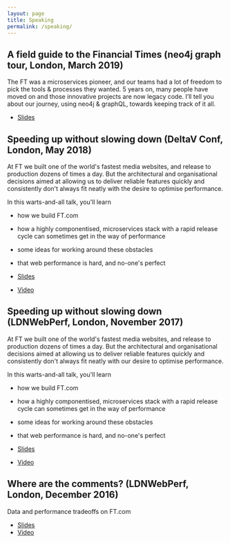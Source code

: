 ```yaml
---
layout: page
title: Speaking
permalink: /speaking/
---
```


## A field guide to the Financial Times (neo4j graph tour, London, March 2019)
The FT was a microservices pioneer, and our teams had a lot of freedom to pick the tools & processes they wanted. 5 years on, many people have moved on and those innovative projects are now legacy code. I’ll tell you about our journey, using neo4j & graphQL, towards keeping track of it all.

- [Slides](https://speakerdeck.com/wheresrhys/a-field-guide-to-the-financial-times)

## Speeding up without slowing down (DeltaV Conf, London, May 2018)
At FT we built one of the world's fastest media websites, and release to production dozens of times a day. But the architectural and organisational decisions aimed at allowing us to deliver reliable features quickly and consistently don't always fit neatly with the desire to optimise performance.

In this warts-and-all talk, you'll learn

- how we build FT.com
- how a highly componentised, microservices stack with a rapid release cycle can sometimes get in the way of performance
- some ideas for working around these obstacles
- that web performance is hard, and no-one's perfect

- [Slides](https://speakerdeck.com/wheresrhys/speeding-up-without-slowing-down-1)
- [Video](https://www.youtube.com/watch?v=OS1fKsFXLKg)

## Speeding up without slowing down (LDNWebPerf, London, November 2017)
At FT we built one of the world's fastest media websites, and release to production dozens of times a day. But the architectural and organisational decisions aimed at allowing us to deliver reliable features quickly and consistently don't always fit neatly with our desire to optimise performance.

In this warts-and-all talk, you'll learn

- how we build FT.com
- how a highly componentised, microservices stack with a rapid release cycle can sometimes get in the way of performance
- some ideas for working around these obstacles
- that web performance is hard, and no-one's perfect

- [Slides](https://speakerdeck.com/wheresrhys/speeding-up-without-slowing-down)
- [Video](https://ldnwebperf.org/sessions/speeding-up-without-slowing-down/)

## Where are the comments? (LDNWebPerf, London, December 2016)
Data and performance tradeoffs on FT.com
 - [Slides](https://speakerdeck.com/wheresrhys/where-are-the-comments)
 - [Video](https://ldnwebperf.org/sessions/where-are-the-comments/)

